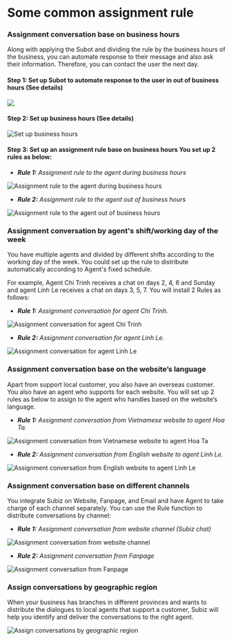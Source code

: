 # Some common assignment rule

### Assignment conversation base on business hours 

Along with applying the Subot and dividing the rule by the business hours of the business, you can automate response to their message and also ask their information. Therefore, you can contact the user the next day. 

#### Step 1: Set up Subot to automate response to the user in out of business hours \(See details\) 

![](../../../.gitbook/assets/cai-dat-kich-ban-subot.jpg)

#### Step 2: Set up business hours \(See details\) 

![Set up business hours](../../../.gitbook/assets/business-hours.png)

#### Step 3: Set up an assignment rule base on business hours You set up 2 rules as below: 

* _**Rule 1:** Assignment rule to the agent during business hours_

![Assignment rule to the agent during business hours](../../../.gitbook/assets/phan-chat-trong-gio-lam-viec.png)

* _**Rule 2:** Assignment rule to the agent out of business hours_

![Assignment rule to the agent out of business hours](../../../.gitbook/assets/phan-chat-ngoai-gio-lam-viec.png)

### 

### Assignment conversation by agent's shift/working day of the week 

You have multiple agents and divided by different shifts according to the working day of the week. You could set up the rule to distribute automatically according to Agent's fixed schedule. 

For example, Agent Chi Trinh receives a chat on days 2, 4, 6 and Sunday and agent Linh Le receives a chat on days 3, 5, 7. You will install 2 Rules as follows:

* _**Rule 1:** Assignment conversation for agent Chi Trinh._

![Assignment conversation for agent Chi Trinh](../../../.gitbook/assets/phan-chat-theo-thu-chan-cho-agent-chi-trinh.png)

* _**Rule 2:** Assignment conversation for agent Linh Le._

![Assignment conversation for agent Linh Le](../../../.gitbook/assets/phan-chat-theo-thu-le-cho-linh-le.png)

### Assignment conversation base on the website’s language

Apart from support local customer, you also have an overseas customer. You also have an agent who supports for each website. You will set up 2 rules as below to assign to the agent who handles based on the website’s language.

* _**Rule 1:** Assignment conversation from Vietnamese website to agent Hoa Ta._

![Assignment conversation from Vietnamese website to agent Hoa Ta](../../../.gitbook/assets/phan-chat-web-tieng-viet-cho-hoa-ta.png)

* _**Rule 2:** Assignment conversation from English website to agent Linh Le._

![Assignment conversation from English website to agent Linh Le](../../../.gitbook/assets/phan-chat-web-tieng-anh-cho-hoa-ta.png)

### Assignment conversation base on different channels 

You integrate Subiz on Website, Fanpage, and Email and have Agent to take charge of each channel separately. You can use the Rule function to distribute conversations by channel: 

* _**Rule 1:** Assignment conversation from website channel \(Subiz chat\)_ 

![Assignment conversation from website channel](../../../.gitbook/assets/phan-chat-kenh-website-cho-agent-chi-trinh.png)

* _**Rule 2:** Assignment conversation from Fanpage_ 

![Assignment conversation from Fanpage](../../../.gitbook/assets/phan-chat-kenh-fanpage-cho-agent-linh-lepng.png)

### Assign conversations by geographic region 

When your business has branches in different provinces and wants to distribute the dialogues to local agents that support a customer, Subiz will help you identify and deliver the conversations to the right agent.

![Assign conversations by geographic region ](../../../.gitbook/assets/phan-cuoc-chat-tu-hn-cho-linh-le.png)

